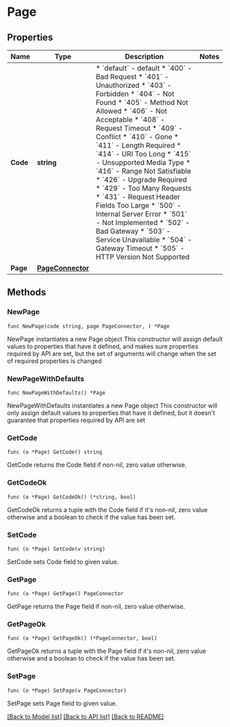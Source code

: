 # Page

## Properties

Name | Type | Description | Notes
------------ | ------------- | ------------- | -------------
**Code** | **string** | * &#x60;default&#x60; - default * &#x60;400&#x60; - Bad Request * &#x60;401&#x60; - Unauthorized * &#x60;403&#x60; - Forbidden * &#x60;404&#x60; - Not Found * &#x60;405&#x60; - Method Not Allowed * &#x60;406&#x60; - Not Acceptable * &#x60;408&#x60; - Request Timeout * &#x60;409&#x60; - Conflict * &#x60;410&#x60; - Gone * &#x60;411&#x60; - Length Required * &#x60;414&#x60; - URI Too Long * &#x60;415&#x60; - Unsupported Media Type * &#x60;416&#x60; - Range Not Satisfiable * &#x60;426&#x60; - Upgrade Required * &#x60;429&#x60; - Too Many Requests * &#x60;431&#x60; - Request Header Fields Too Large * &#x60;500&#x60; - Internal Server Error * &#x60;501&#x60; - Not Implemented * &#x60;502&#x60; - Bad Gateway * &#x60;503&#x60; - Service Unavailable * &#x60;504&#x60; - Gateway Timeout * &#x60;505&#x60; - HTTP Version Not Supported | 
**Page** | [**PageConnector**](PageConnector.md) |  | 

## Methods

### NewPage

`func NewPage(code string, page PageConnector, ) *Page`

NewPage instantiates a new Page object
This constructor will assign default values to properties that have it defined,
and makes sure properties required by API are set, but the set of arguments
will change when the set of required properties is changed

### NewPageWithDefaults

`func NewPageWithDefaults() *Page`

NewPageWithDefaults instantiates a new Page object
This constructor will only assign default values to properties that have it defined,
but it doesn't guarantee that properties required by API are set

### GetCode

`func (o *Page) GetCode() string`

GetCode returns the Code field if non-nil, zero value otherwise.

### GetCodeOk

`func (o *Page) GetCodeOk() (*string, bool)`

GetCodeOk returns a tuple with the Code field if it's non-nil, zero value otherwise
and a boolean to check if the value has been set.

### SetCode

`func (o *Page) SetCode(v string)`

SetCode sets Code field to given value.


### GetPage

`func (o *Page) GetPage() PageConnector`

GetPage returns the Page field if non-nil, zero value otherwise.

### GetPageOk

`func (o *Page) GetPageOk() (*PageConnector, bool)`

GetPageOk returns a tuple with the Page field if it's non-nil, zero value otherwise
and a boolean to check if the value has been set.

### SetPage

`func (o *Page) SetPage(v PageConnector)`

SetPage sets Page field to given value.



[[Back to Model list]](../README.md#documentation-for-models) [[Back to API list]](../README.md#documentation-for-api-endpoints) [[Back to README]](../README.md)



